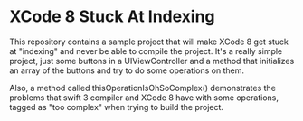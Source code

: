 # XCode 8 Stuck At Indexing

This repository contains a sample project that will make XCode 8 get stuck at "indexing" and never be able to compile the project. It's a really simple project, just some buttons in a UIViewController and a method that initializes an array of the buttons and try to do some operations on them.

Also, a method called thisOperationIsOhSoComplex() demonstrates the problems that swift 3 compiler and XCode 8 have with some operations, tagged as "too complex" when trying to build the project.

